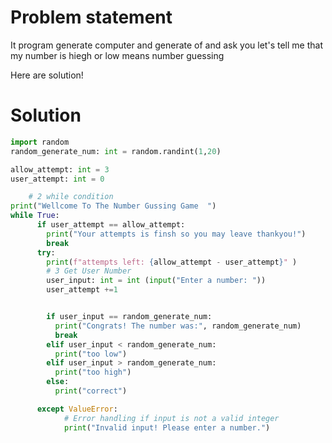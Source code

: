 # Problem statement 

It program generate computer and generate of and ask you let's tell me that my number is hiegh or low means 
number guessing 

Here are solution!

# Solution 

``` python
import random
random_generate_num: int = random.randint(1,20)

allow_attempt: int = 3
user_attempt: int = 0

    # 2 while condition
print("Wellcome To The Number Gussing Game  ")
while True:
      if user_attempt == allow_attempt:
        print("Your attempts is finsh so you may leave thankyou!")
        break
      try:
        print(f"attempts left: {allow_attempt - user_attempt}" )
        # 3 Get User Number
        user_input: int = int (input("Enter a number: "))
        user_attempt +=1


        if user_input == random_generate_num:
          print("Congrats! The number was:", random_generate_num)
          break
        elif user_input < random_generate_num:
          print("too low")
        elif user_input > random_generate_num:
          print("too high")
        else:
          print("correct")

      except ValueError:
            # Error handling if input is not a valid integer
            print("Invalid input! Please enter a number.")

```